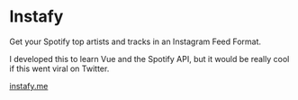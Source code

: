 # Instafy
Get your Spotify top artists and tracks in an Instagram Feed Format.

I developed this to learn Vue and the Spotify API, but it would be really cool if this went viral on Twitter.

[instafy.me](https://instafy.me "Take a look")
